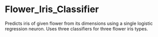 # Flower_Iris_Classifier
Predicts iris of given flower from its dimensions using a single logistic regression neuron.
Uses three classifiers for three flower iris types.
